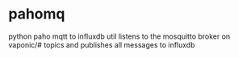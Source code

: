 # pahomq

python paho mqtt to influxdb util
listens to the mosquitto broker on vaponic/# topics and publishes all messages to influxdb